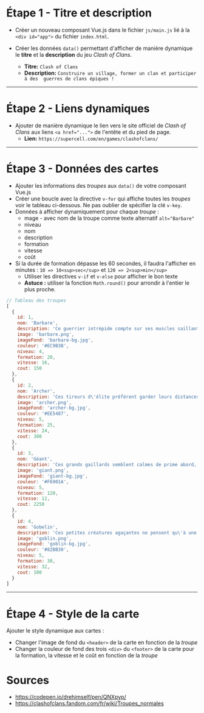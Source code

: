 # Étape 1 - Titre et description
* Créer un nouveau composant Vue.js dans le fichier `js/main.js` lié à la 
  `<div id="app">` du fichier `index.html`.
* Créer les données `data()` permettant d'afficher de manière dynamique le 
  **titre** et la **description** du jeu _Clash of Clans_.

   * **Titre:** `Clash of Clans`
   * **Description:** `Construire un village, former un clan et participer à des 
   guerres de clans épiques !`
---
# Étape 2 - Liens dynamiques
* Ajouter de manière dynamique le lien vers le site officiel de _Clash of 
  Clans_ aux liens `<a href="...">` de l'entête et du pied de page.
  * **Lien:** `https://supercell.com/en/games/clashofclans/`
---
# Étape 3 - Données des cartes
* Ajouter les informations des _troupes_ aux `data()` de votre composant Vue.js
* Créer une boucle avec la directive `v-for` qui affiche toutes les 
  _troupes_ voir le tableau ci-dessous. Ne pas oublier de spécifier la clé 
  `v-key`.
* Données à afficher dynamiquement pour chaque _troupe_ :
  * mage - avec nom de la troupe comme texte alternatif `alt="Barbare"`
  * niveau
  * nom
  * description
  * formation
  * vitesse
  * coût
* Si la durée de formation dépasse les 60 secondes, il faudra l'afficher en 
  minutes : `10 => 10<sup>sec</sup>` et `120 => 2<sup>min</sup>`
  * Utiliser les directives `v-if` et `v-else` pour afficher le bon texte
  * **Astuce :** utiliser la fonction `Math.round()`
  pour arrondir à l'entier le plus proche.

```javascript
// Tableau des troupes
[
  {
    id: 1,
    nom: 'Barbare',
    description: 'Ce guerrier intrépide compte sur ses muscles saillants et sa fière moustache pour semer le chaos dans les villages ennemis. Faites charger une horde de barbares et profitez du spectacle !',
    image: 'barbare.png',
    imageFond: 'barbare-bg.jpg',
    couleur: '#EC9B3B',
    niveau: 4,
    formation: 20,
    vitesse: 16,
    cout: 150
  },
  {
    id: 2,
    nom: 'Archer',
    description: 'Ces tireurs d\'élite préfèrent garder leurs distances, aussi bien sur le champs de bataille que dans la vie. Ils n\'aiment rien tant que de voir tomber la cible sur laquelle ils ont jeté leur dévolu.',
    image: 'archer.png',
    imageFond: 'archer-bg.jpg',
    couleur: '#EE5487',
    niveau: 5,
    formation: 25,
    vitesse: 24,
    cout: 300
  },
  {
    id: 3,
    nom: 'Géant',
    description: 'Ces grands gaillards semblent calmes de prime abord, mais ils se déchaîneront à la simple vue d\'une tourelle ou d\'un canon ! Lents mais résistants, ces guerriers sont faits pour encaisser les coups.',
    image: 'giant.png',
    imageFond: 'giant-bg.jpg',
    couleur: '#F6901A',
    niveau: 5,
    formation: 120,
    vitesse: 12,
    cout: 2250
  },
  {
    id: 4,
    nom: 'Gobelin',
    description: 'Ces petites créatures agaçantes ne pensent qu\'à une chose: le BUTIN ! Ils sont plus rapides qu\'un piège à ressort, et leur appétit pour les ressources est sans limite.',
    image: 'goblin.png',
    imageFond: 'goblin-bg.jpg',
    couleur: '#82BB30',
    niveau: 5,
    formation: 30,
    vitesse: 32,
    cout: 100
  }
]
```
---
# Étape 4 - Style de la carte
Ajouter le style dynamique aux cartes :
* Changer l'image de fond du `<header>` de la carte en fonction de la 
  _troupe_
* Changer la couleur de fond des trois `<div>` du `<footer>` de la carte pour la
  formation, la vitesse et le coût en fonction de la _troupe_
# Sources 
* https://codepen.io/drehimself/pen/QNXpyp/
* https://clashofclans.fandom.com/fr/wiki/Troupes_normales

